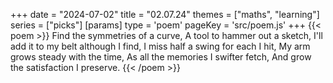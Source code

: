 +++
date = "2024-07-02"
title = "02.07.24"
themes = ["maths", "learning"]
series = ["picks"]
[params]
  type = 'poem'
  pageKey = 'src/poem.js'
+++
{{< poem >}}
Find the symmetries of a curve,
A tool to hammer out a sketch,
I'll add it to my belt although I find,
I miss half a swing for each I hit,
My arm grows steady with the time,
As all the memories I swifter fetch,
And grow the satisfaction I preserve.
{{< /poem >}}